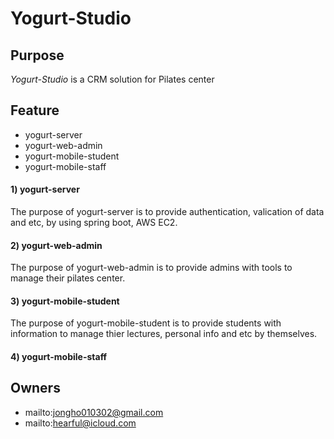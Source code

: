 # Yogurt-Studio

## Purpose

_Yogurt-Studio_ is a CRM solution for Pilates center

## Feature

- yogurt-server
- yogurt-web-admin
- yogurt-mobile-student
- yogurt-mobile-staff

#### 1) yogurt-server

The purpose of yogurt-server is to provide authentication, valication of data and etc, by using spring boot, AWS EC2.

#### 2) yogurt-web-admin

The purpose of yogurt-web-admin is to provide admins with tools to manage their pilates center.

#### 3) yogurt-mobile-student

The purpose of yogurt-mobile-student is to provide students with information to manage thier lectures, personal info and etc by themselves.

#### 4) yogurt-mobile-staff

## Owners

- mailto:jongho010302@gmail.com
- mailto:hearful@icloud.com
